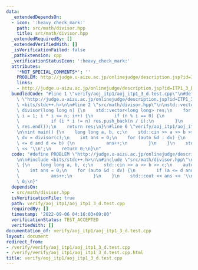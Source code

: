 ```yaml
---
data:
  _extendedDependsOn:
  - icon: ':heavy_check_mark:'
    path: src/math/divisor.hpp
    title: src/math/divisor.hpp
  _extendedRequiredBy: []
  _extendedVerifiedWith: []
  _isVerificationFailed: false
  _pathExtension: cpp
  _verificationStatusIcon: ':heavy_check_mark:'
  attributes:
    '*NOT_SPECIAL_COMMENTS*': ''
    PROBLEM: http://judge.u-aizu.ac.jp/onlinejudge/description.jsp?id=ITP1_3_D
    links:
    - http://judge.u-aizu.ac.jp/onlinejudge/description.jsp?id=ITP1_3_D
  bundledCode: "#line 1 \"verify/aoj_itp1/aoj_itp1_3_d.test.cpp\"\n#define PROBLEM\
    \ \"http://judge.u-aizu.ac.jp/onlinejudge/description.jsp?id=ITP1_3_D\"\n\n#include\
    \ <bits/stdc++.h>\n\n#line 2 \"src/math/divisor.hpp\"\n\nstd::vector<long long>\
    \ divisor(long long n) {\n    std::vector<long long> res;\n    for (long long\
    \ i = 1; i * i <= n; i++) {\n        if (n % i == 0) {\n            res.push_back(i);\n\
    \            if (i * i != n) res.push_back(n / i);\n        }\n    }\n    std::sort(res.begin(),\
    \ res.end());\n    return res;\n}\n#line 6 \"verify/aoj_itp1/aoj_itp1_3_d.test.cpp\"\
    \n\nint main() {\n    long long a, b, c;\n    std::cin >> a >> b >> c;\n    auto\
    \ dv = divisor(c);\n    int ans = 0;\n    for (auto &d : dv) {\n        if (a\
    \ <= d and d <= b) {\n            ans++;\n        }\n    }\n    std::cout << ans\
    \ << '\\n';\n    return 0;\n}\n"
  code: "#define PROBLEM \"http://judge.u-aizu.ac.jp/onlinejudge/description.jsp?id=ITP1_3_D\"\
    \n\n#include <bits/stdc++.h>\n\n#include \"src/math/divisor.hpp\"\n\nint main()\
    \ {\n    long long a, b, c;\n    std::cin >> a >> b >> c;\n    auto dv = divisor(c);\n\
    \    int ans = 0;\n    for (auto &d : dv) {\n        if (a <= d and d <= b) {\n\
    \            ans++;\n        }\n    }\n    std::cout << ans << '\\n';\n    return\
    \ 0;\n}"
  dependsOn:
  - src/math/divisor.hpp
  isVerificationFile: true
  path: verify/aoj_itp1/aoj_itp1_3_d.test.cpp
  requiredBy: []
  timestamp: '2022-09-06 04:16:03+09:00'
  verificationStatus: TEST_ACCEPTED
  verifiedWith: []
documentation_of: verify/aoj_itp1/aoj_itp1_3_d.test.cpp
layout: document
redirect_from:
- /verify/verify/aoj_itp1/aoj_itp1_3_d.test.cpp
- /verify/verify/aoj_itp1/aoj_itp1_3_d.test.cpp.html
title: verify/aoj_itp1/aoj_itp1_3_d.test.cpp
---
```

